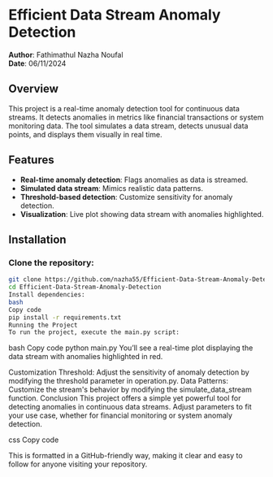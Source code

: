 # Efficient Data Stream Anomaly Detection

**Author**: Fathimathul Nazha Noufal  
**Date**: 06/11/2024  

## Overview
This project is a real-time anomaly detection tool for continuous data streams. It detects anomalies in metrics like financial transactions or system monitoring data. The tool simulates a data stream, detects unusual data points, and displays them visually in real time.

## Features
- **Real-time anomaly detection**: Flags anomalies as data is streamed.
- **Simulated data stream**: Mimics realistic data patterns.
- **Threshold-based detection**: Customize sensitivity for anomaly detection.
- **Visualization**: Live plot showing data stream with anomalies highlighted.

## Installation

### Clone the repository:
```bash
git clone https://github.com/nazha55/Efficient-Data-Stream-Anomaly-Detection.git
cd Efficient-Data-Stream-Anomaly-Detection
Install dependencies:
bash
Copy code
pip install -r requirements.txt
Running the Project
To run the project, execute the main.py script:
```
bash
Copy code
python main.py
You’ll see a real-time plot displaying the data stream with anomalies highlighted in red.

Customization
Threshold: Adjust the sensitivity of anomaly detection by modifying the threshold parameter in operation.py.
Data Patterns: Customize the stream's behavior by modifying the simulate_data_stream function.
Conclusion
This project offers a simple yet powerful tool for detecting anomalies in continuous data streams. Adjust parameters to fit your use case, whether for financial monitoring or system anomaly detection.

css
Copy code

This is formatted in a GitHub-friendly way, making it clear and easy to follow for anyone visiting your repository.

